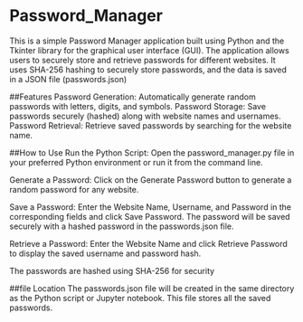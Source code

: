 # Password_Manager
This is a simple Password Manager application built using Python and the Tkinter library for the graphical user interface (GUI). The application allows users to securely store and retrieve passwords for different websites. It uses SHA-256 hashing to securely store passwords, and the data is saved in a JSON file (passwords.json)

##Features
Password Generation: Automatically generate random passwords with letters, digits, and symbols.
Password Storage: Save passwords securely (hashed) along with website names and usernames.
Password Retrieval: Retrieve saved passwords by searching for the website name.

##How to Use
Run the Python Script:  Open the password_manager.py file in your preferred Python environment or run it from the command line.

Generate a Password:
Click on the Generate Password button to generate a random password for any website.

Save a Password:
Enter the Website Name, Username, and Password in the corresponding fields and click Save Password.
The password will be saved securely with a hashed password in the passwords.json file.

Retrieve a Password:
Enter the Website Name and click Retrieve Password to display the saved username and password hash.

The passwords are hashed using SHA-256 for security

##file Location
The passwords.json file will be created in the same directory as the Python script or Jupyter notebook. This file stores all the saved passwords.
